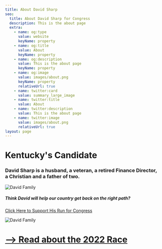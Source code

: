 ```yaml
---
title: About David Sharp
seo:
  title: About David Sharp for Congress
  description: This is the about page
  extra:
    - name: og:type
      value: website
      keyName: property
    - name: og:title
      value: About
      keyName: property
    - name: og:description
      value: This is the about page
      keyName: property
    - name: og:image
      value: images/about.png
      keyName: property
      relativeUrl: true
    - name: twitter:card
      value: summary_large_image
    - name: twitter:title
      value: About
    - name: twitter:description
      value: This is the about page
    - name: twitter:image
      value: images/about.png
      relativeUrl: true
layout: page
---
```


# Kentucky's Candidate

### David Sharp is a husband, a veteran, a retired Finance Director, a Christian and a father of two.
![David Family](/images/david-family-2.jpg)

##### Think David will help our country get back on the right path?
[Click Here to Support His Run for Congress](/support)

![David Family](/images/david-family.jpg)

# [--> Read about the 2022 Race](/about-race)

